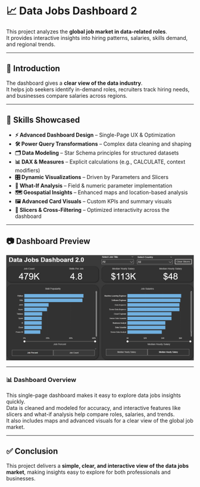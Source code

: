 # 📈 Data Jobs Dashboard 2

This project analyzes the **global job market in data-related roles**.  
It provides interactive insights into hiring patterns, salaries, skills demand, and regional trends.

---

## 🔹 Introduction

The dashboard gives a **clear view of the data industry**.  
It helps job seekers identify in-demand roles, recruiters track hiring needs, and businesses compare salaries across regions.

---

## 🔧 Skills Showcased

- **⚡ Advanced Dashboard Design** – Single-Page UX & Optimization  
- **🛠 Power Query Transformations** – Complex data cleaning and shaping  
- **🗂 Data Modeling** – Star Schema principles for structured datasets  
- **📊 DAX & Measures** – Explicit calculations (e.g., CALCULATE, context modifiers)  
- **🎛 Dynamic Visualizations** – Driven by Parameters and Slicers  
- **🎯 What-If Analysis** – Field & numeric parameter implementation  
- **🗺 Geospatial Insights** – Enhanced maps and location-based analysis  
- **🖼 Advanced Card Visuals** – Custom KPIs and summary visuals  
- **🔄 Slicers & Cross-Filtering** – Optimized interactivity across the dashboard  

---

## 📷 Dashboard Preview

![Dashboard Overview](https://raw.githubusercontent.com/thegunal/PowerBI-Dashboard/main/Images/dashboard2_page1.png)

---

### 📊 Dashboard Overview

This single-page dashboard makes it easy to explore data jobs insights quickly.  
Data is cleaned and modeled for accuracy, and interactive features like slicers and what-if analysis help compare roles, salaries, and trends.  
It also includes maps and advanced visuals for a clear view of the global job market.

---

## ✅ Conclusion

This project delivers a **simple, clear, and interactive view of the data jobs market**, making insights easy to explore for both professionals and businesses.

